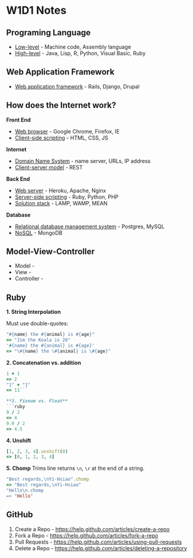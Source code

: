 W1D1 Notes
==========

Programing Language
-------------------
* [Low-level] - Machine code, Assembly language
* [High-level] - Java, Lisp, R, Python, Visual Basic, Ruby

[low-level]: http://en.wikipedia.org/wiki/Low-level_programming_language
[high-level]: http://en.wikipedia.org/wiki/High-level_language

Web Application Framework
-------------------------
 * [Web application framework] - Rails, Django, Drupal

[web application framework]: http://en.wikipedia.org/wiki/Web_application_framework

How does the Internet work?
---------------------------
**Front End**
* [Web browser] - Google Chrome, Firefox, IE
* [Client-side scripting] - HTML, CSS, JS

[web browser]: http://en.wikipedia.org/wiki/Web_browser
[client-side scripting]: http://en.wikipedia.org/wiki/Client-side_scripting

**Internet**
* [Domain Name System] - name server, URLs, IP address
* [Client-server model] - REST

[domain name system]: http://en.wikipedia.org/wiki/Domain_name_system
[client-server model]: http://en.wikipedia.org/wiki/Client-server_model

**Back End**
* [Web server] - Heroku, Apache, Nginx
* [Server-side scripting] - Ruby, Python, PHP
* [Solution stack] - LAMP, WAMP, MEAN

[web server]: http://en.wikipedia.org/wiki/Web_server
[server-side scripting]: http://en.wikipedia.org/wiki/Server_side_scripting
[solution stack]: http://en.wikipedia.org/wiki/Solution_stack

**Database**
* [Relational database management system] - Postgres, MySQL
* [NoSQL] - MongoDB

[relational database management system]: http://en.wikipedia.org/wiki/Relational_database_management_system
[NoSQL]: http://en.wikipedia.org/wiki/NoSQL

Model-View-Controller
---------------------
* Model -
* View -
* Controller -

Ruby
----
**1. String Interpolation**

Must use double-quotes:
  ```ruby
  "#{name} the #{animal} is #{age}"
  => "Jim the Koala is 28"
  '#{name} the #{animal} is #{age}'
  => "\#{name} the \#{animal} is \#{age}"
  ```
**2. Concatenation vs. addition**
  ```ruby
  1 + 1
  => 2
  "1" + "1"
  => 11```

**3. Fixnum vs. Float**
  ```ruby
  9 / 2
  => 4
  9.0 / 2
  => 4.5
  ```

**4. Unshift**
  ```ruby
  [1, 2, 3, 4].unshift(0)
  => [0, 1, 2, 3, 4]
  ```

**5. Chomp**
  Trims line returns `\n`, `\r` at the end of a string.
  ```ruby
  "Best regards,\nYi-Hsiao".chomp
  => "Best regards,\nYi-Hsiao"
  "Hello\n.chomp
  => "Hello"
  ```

GitHub
------
1. Create a Repo - https://help.github.com/articles/create-a-repo
2. Fork a Repo - https://help.github.com/articles/fork-a-repo
3. Pull Requests - https://help.github.com/articles/using-pull-requests
4. Delete a Repo - https://help.github.com/articles/deleting-a-repository

